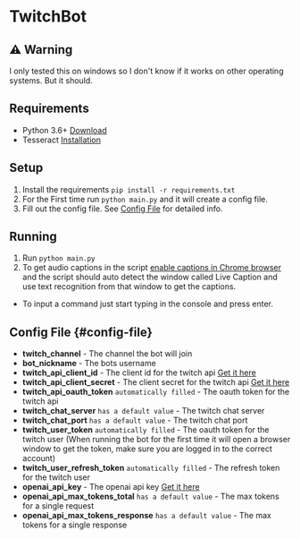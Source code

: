 # TwitchBot

## :warning: Warning
I only tested this on windows so I don't know if it works on other operating systems. But it should.

## Requirements
- Python 3.6+ [Download](https://www.python.org/downloads/)
- Tesseract [Installation](https://tesseract-ocr.github.io/tessdoc/Installation.html)

## Setup
1. Install the requirements `pip install -r requirements.txt`
2. For the First time run `python main.py` and it will create a config file.
3. Fill out the config file. See [Config File](#config-file) for detailed info.

## Running
1. Run `python main.py`
2. To get audio captions in the script [enable captions in Chrome browser](https://support.google.com/chrome/answer/10538231) and the script should auto detect the window called Live Caption and use text recognition from that window to get the captions.
- To input a command just start typing in the console and press enter.

## Config File {#config-file}
- **twitch_channel** - The channel the bot will join
- **bot_nickname** - The bots username
- **twitch_api_client_id** - The client id for the twitch api [Get it here](https://dev.twitch.tv/console/apps)
- **twitch_api_client_secret** - The client secret for the twitch api [Get it here](https://dev.twitch.tv/console/apps)
- **twitch_api_oauth_token** `automatically filled` - The oauth token for the twitch api
- **twitch_chat_server** `has a default value` - The twitch chat server
- **twitch_chat_port** `has a default value` - The twitch chat port
- **twitch_user_token** `automatically filled` - The oauth token for the twitch user (When running the bot for the first time it will open a browser window to get the token, make sure you are logged in to the correct account)
- **twitch_user_refresh_token** `automatically filled` - The refresh token for the twitch user
- **openai_api_key** - The openai api key [Get it here](https://platform.openai.com/account/api-keys)
- **openai_api_max_tokens_total** `has a default value` - The max tokens for a single request
- **openai_api_max_tokens_response** `has a default value` - The max tokens for a single response
